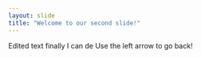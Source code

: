 ```yaml
---
layout: slide
title: "Welcome to our second slide!"
---
```

Edited text finally I can de
Use the left arrow to go back!
